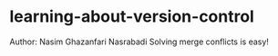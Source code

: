 # learning-about-version-control
Author: Nasim Ghazanfari Nasrabadi
Solving merge conflicts is easy!
